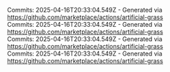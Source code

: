Commits: 2025-04-16T20:33:04.549Z - Generated via https://github.com/marketplace/actions/artificial-grass
<br>
Commits: 2025-04-16T20:33:04.549Z - Generated via https://github.com/marketplace/actions/artificial-grass
<br>
Commits: 2025-04-16T20:33:04.549Z - Generated via https://github.com/marketplace/actions/artificial-grass
<br>
Commits: 2025-04-16T20:33:04.549Z - Generated via https://github.com/marketplace/actions/artificial-grass
<br>
